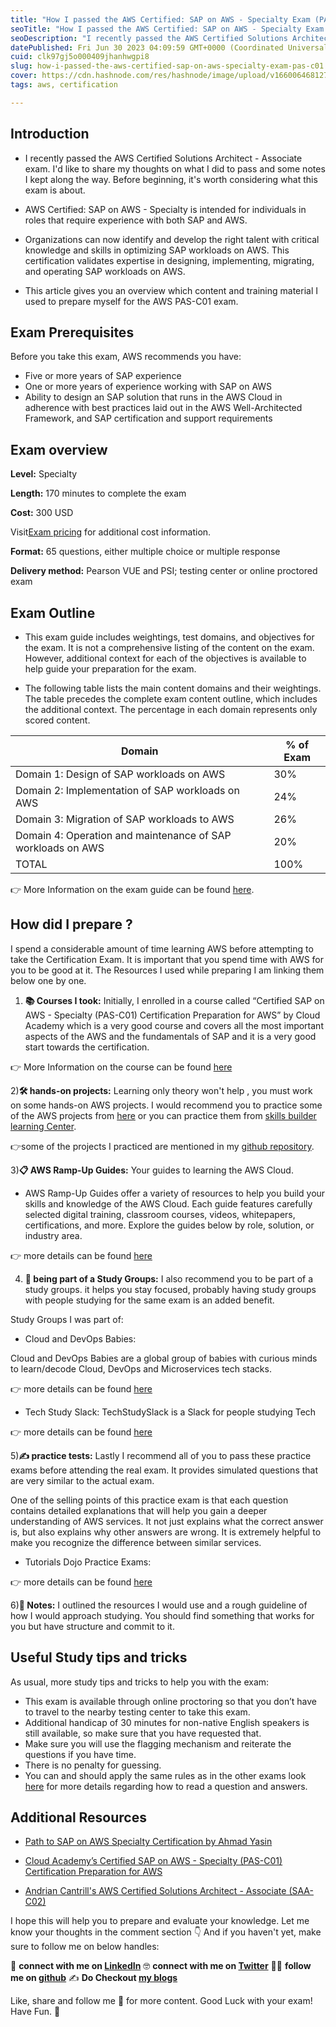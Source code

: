```yaml
---
title: "How I passed the AWS Certified: SAP on AWS - Specialty Exam (PAS-C01)"
seoTitle: "How I passed the AWS Certified: SAP on AWS - Specialty Exam (PAS-C01)"
seoDescription: "I recently passed the AWS Certified Solutions Architect - Associate exam. I'd like to share my thoughts on what I did to pass and some notes I kept along th"
datePublished: Fri Jun 30 2023 04:09:59 GMT+0000 (Coordinated Universal Time)
cuid: clk97gj5o000409jhanhwgpi8
slug: how-i-passed-the-aws-certified-sap-on-aws-specialty-exam-pas-c01
cover: https://cdn.hashnode.com/res/hashnode/image/upload/v1660064681274/7ek_ka-PL.png
tags: aws, certification

---
```


## Introduction

- I recently passed the AWS Certified Solutions Architect - Associate exam. I'd like to share my thoughts on what I did to pass and some notes I kept along the way. Before beginning, it's worth considering what this exam is about.

- AWS Certified: SAP on AWS - Specialty is intended for individuals in roles that require experience with both SAP and AWS.

- Organizations can now identify and develop the right talent with critical knowledge and skills in optimizing SAP workloads on AWS. This certification validates expertise in designing, implementing, migrating, and operating SAP workloads on AWS.

- This article gives you an overview which content and training material I used to prepare myself for the AWS PAS-C01 exam.

## Exam Prerequisites

Before you take this exam, AWS recommends you have:

- Five or more years of SAP experience
- One or more years of experience working with SAP on AWS
- Ability to design an SAP solution that runs in the AWS Cloud in adherence with best practices laid out in the AWS Well-Architected Framework, and SAP certification and support requirements

## Exam overview

**Level:** Specialty

**Length:** 170 minutes to complete the exam

**Cost:** 300 USD

Visit[Exam pricing](https://aws.amazon.com/certification/policies/before-testing/#Exam_pricing) for additional cost information.

**Format:** 65 questions, either multiple choice or multiple response

**Delivery method:** Pearson VUE and PSI; testing center or online proctored exam

## Exam Outline

- This exam guide includes weightings, test domains, and objectives for the exam. It is not a comprehensive listing of the content on the exam. However, additional context for each of the objectives is available to help guide your preparation for the exam. 

- The following table lists the main content domains and their
weightings. The table precedes the complete exam content outline, which includes the additional context. The percentage in each domain represents only scored content.


| Domain  | % of Exam |
| ------- | --------- |
|Domain 1: Design of SAP workloads on AWS |30%|
|Domain 2: Implementation of SAP workloads on AWS |24%|
|Domain 3: Migration of SAP workloads to AWS |26%|
|Domain 4: Operation and maintenance of SAP workloads on AWS |20%|
|TOTAL |100%|


👉 More Information on the exam guide can be found [here](https://d1.awsstatic.com/training-and-certification/docs-sap-on-aws-specialty/SAP-on-AWS-Specialty_Exam-Guide.pdf).

## How did I prepare ?

I spend a considerable amount of time learning AWS before attempting to take the Certification Exam. It is important that you spend time with AWS for you to be good at it. The Resources I used while preparing I am linking them below one by one.

1) **📚 Courses I took:** Initially, I enrolled in a course called “Certified SAP on AWS - Specialty (PAS-C01) Certification Preparation for AWS” by Cloud Academy which is a very good course and covers all the most important aspects of the AWS and the fundamentals of SAP and it is a very good start towards the certification. 

👉 More Information on the course can be found [here](https://cloudacademy.com/learning-paths/certified-sap-on-aws-specialty-pas-c01-certification-preparation-for-aws-1-5729/)

2)**🛠️ hands-on projects:** Learning only theory won't help , you must work on some hands-on AWS projects. I would recommend you to practice some of the AWS projects from [here](https://awsworkshop.io/) or you can practice them from [skills builder learning Center](https://skillbuilder.aws/).

👉some of the projects I practiced are mentioned in my [github repository](https://github.com/AditModi).

3)**📋 AWS Ramp-Up Guides:** Your guides to learning the AWS Cloud.

- AWS Ramp-Up Guides offer a variety of resources to help you build your skills and knowledge of the AWS Cloud. Each guide features carefully selected digital training, classroom courses, videos, whitepapers, certifications, and more. Explore the guides below by role, solution, or industry area.

👉 more details can be found [here](https://aws.amazon.com/training/ramp-up-guides/)

4) **🤝 being part of a Study Groups:** I also recommend you to be part of a study groups. it helps you stay focused, probably having study groups with people studying for the same exam is an added benefit.

Study Groups I was part of:

- Cloud and DevOps Babies:

Cloud and DevOps Babies are a global group of babies with curious minds to learn/decode Cloud, DevOps and Microservices tech stacks. 

👉 more details can be found [here](https://www.linkedin.com/company/devopsandcloudbabies/)

- Tech Study Slack: 
TechStudySlack is a Slack for people studying Tech

👉 more details can be found [here](https://techstudyslack.com/)

5)**✍️ practice tests:** Lastly I recommend all of you to pass these practice exams before attending the real exam. It provides simulated questions that are very similar to the actual exam.

One of the selling points of this practice exam is that each question contains detailed explanations that will help you gain a deeper understanding of AWS services. It not just explains what the correct answer is, but also explains why other answers are wrong. It is extremely helpful to make you recognize the difference between similar services.

- Tutorials Dojo Practice Exams:

👉 more details can be found [here](https://tutorialsdojo.com/)

6)**📝 Notes:** I outlined the resources I would use and a rough guideline of how I would approach studying. You should find something that works for you but have structure and commit to it. 

## Useful Study tips and tricks

As usual, more study tips and tricks to help you with the exam:

- This exam is available through online proctoring so that you don’t have to travel to the nearby testing center to take this exam.
- Additional handicap of 30 minutes for non-native English speakers is still available, so make sure that you have requested that.
- Make sure you will use the flagging mechanism and reiterate the questions if you have time.
- There is no penalty for guessing.
- You can and should apply the same rules as in the other exams look [here]() for more details regarding how to read a question and answers.

## Additional Resources

- [Path to SAP on AWS Specialty Certification by Ahmad Yasin](https://blogs.sap.com/2022/07/15/path-to-sap-on-aws-specialty-certification/)

- [Cloud Academy’s Certified SAP on AWS - Specialty (PAS-C01) Certification Preparation for AWS](https://cloudacademy.com/learning-paths/certified-sap-on-aws-specialty-pas-c01-certification-preparation-for-aws-1-5729/)

- [Andrian Cantrill's AWS Certified Solutions Architect - Associate (SAA-C02)](https://learn.cantrill.io/p/aws-certified-solutions-architect-associate-saa-c02)

I hope this will help you to prepare and evaluate your knowledge. 
Let me know your thoughts in the comment section 👇
And if you haven't yet, make sure to follow me on below handles:

👋 **connect with me on [LinkedIn](https://www.linkedin.com/in/adit-modi-2a4362191/)**
🤓 **connect with me on [Twitter](https://twitter.com/adi_12_modi)**
🐱‍💻 **follow me on [github](https://github.com/AditModi)**
✍️ **Do Checkout [my blogs](https://aditmodi.hashnode.dev)** 

Like, share and follow me 🚀 for more content.
Good Luck with your exam! Have Fun. 💪